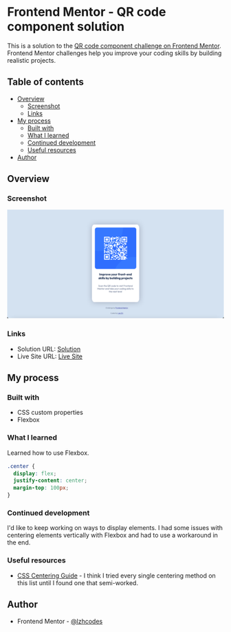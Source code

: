 # Frontend Mentor - QR code component solution

This is a solution to the [QR code component challenge on Frontend Mentor](https://www.frontendmentor.io/challenges/qr-code-component-iux_sIO_H). Frontend Mentor challenges help you improve your coding skills by building realistic projects.

## Table of contents

- [Overview](#overview)
  - [Screenshot](#screenshot)
  - [Links](#links)
- [My process](#my-process)
  - [Built with](#built-with)
  - [What I learned](#what-i-learned)
  - [Continued development](#continued-development)
  - [Useful resources](#useful-resources)
- [Author](#author)


## Overview

### Screenshot

![](qr-solution.png)

### Links

- Solution URL: [Solution](https://github.com/lzhcodes/qr-code-component-main)
- Live Site URL: [Live Site](https://lzhcodes.github.io/qr-code-component-main/)

## My process

### Built with

- CSS custom properties
- Flexbox


### What I learned

Learned how to use Flexbox.

```css
.center {
  display: flex;
  justify-content: center;
  margin-top: 100px;
}
```


### Continued development

I'd like to keep working on ways to display elements. I had some issues with centering elements vertically with Flexbox and had to use a workaround in the end.

### Useful resources

- [CSS Centering Guide](https://css-tricks.com/centering-css-complete-guide/) - I think I tried every single centering method on this list until I found one that semi-worked.


## Author

- Frontend Mentor - [@lzhcodes](https://www.frontendmentor.io/profile/lzhcodes)
